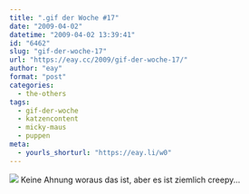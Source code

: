 ```yaml
---
title: ".gif der Woche #17"
date: "2009-04-02"
datetime: "2009-04-02 13:39:41"
id: "6462"
slug: "gif-der-woche-17"
url: "https://eay.cc/2009/gif-der-woche-17/"
author: "eay"
format: "post"
categories:
  - the-others
tags:
  - gif-der-woche
  - katzencontent
  - micky-maus
  - puppen
meta:
  - yourls_shorturl: "https://eay.li/w0"
---
```


![](/uploads/2009/creepymickey.gif) Keine Ahnung woraus das ist, aber es ist ziemlich creepy...
